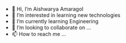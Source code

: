 - 👋 Hi, I’m Aishwarya Amaragol
- 👀 I’m interested in learning new technologies
- 🌱 I’m currently learning Engineering
- 💞️ I’m looking to collaborate on ...
- 📫 How to reach me ...

<!---
2KA19CS002/2KA19CS002 is a ✨ special ✨ repository because its `README.md` (this file) appears on your GitHub profile.
You can click the Preview link to take a look at your changes.
--->
